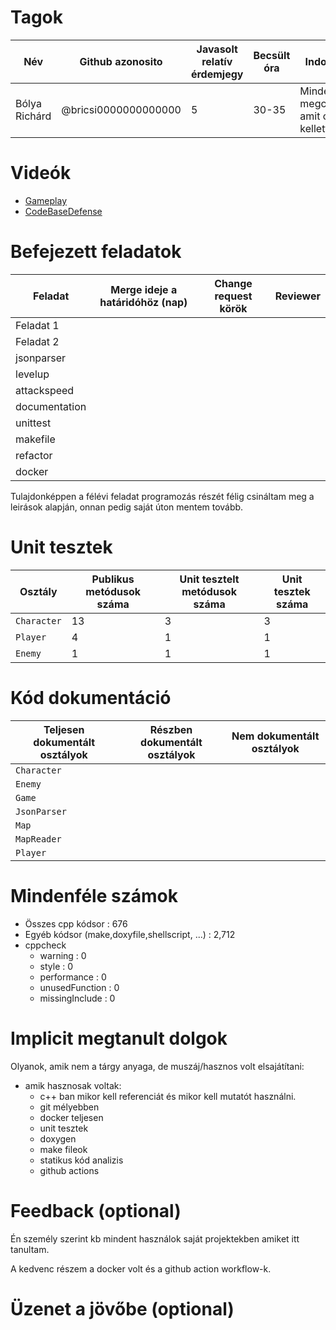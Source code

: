 # Tagok

| Név           | Github azonosito     | Javasolt relatív érdemjegy | Becsült óra | Indoklás                             |
| ------------- | -------------------- | -------------------------- | ----------- | ------------------------------------ |
| Bólya Richárd | @bricsi0000000000000 | 5                          | 30-35       | Mindent megcsinált amit csak kellett |

# Videók

 - [Gameplay](/videos/gameplay.mkv)
 - [CodeBaseDefense](/videos/codebasedefense.mp4)

# Befejezett feladatok

| Feladat       | Merge ideje a határidóhöz (nap) | Change request körök | Reviewer |
| ------------- | ------------------------------- | -------------------- | -------- |
| Feladat 1     |                                 |                      |          |
| Feladat 2     |                                 |                      |          |
| jsonparser    |                                 |                      |          |
| levelup       |                                 |                      |          |
| attackspeed   |                                 |                      |          |
| documentation |                                 |                      |          |
| unittest      |                                 |                      |          |
| makefile      |                                 |                      |          |
| refactor      |                                 |                      |          |
| docker        |                                 |                      |          |

Tulajdonképpen a félévi feladat programozás részét félig csináltam meg a leirások alapján, onnan pedig saját úton mentem tovább.

# Unit tesztek

| Osztály     | Publikus metódusok száma | Unit tesztelt metódusok száma | Unit tesztek száma |
| ----------- | ------------------------ | ----------------------------- | ------------------ |
| `Character` | 13                       | 3                             | 3                  |
| `Player`    | 4                        | 1                             | 1                  |
| `Enemy`     | 1                        | 1                             | 1                  |

# Kód dokumentáció

| Teljesen dokumentált osztályok | Részben dokumentált osztályok | Nem dokumentált osztályok |
| ------------------------------ | ----------------------------- | ------------------------- |
| `Character`                    |                               |                           |
| `Enemy`                        |                               |                           |
| `Game`                         |                               |                           |
| `JsonParser`                   |                               |                           |
| `Map`                          |                               |                           |
| `MapReader`                    |                               |                           |
| `Player`                       |                               |                           |

# Mindenféle számok

 - Összes cpp kódsor : 676
 - Egyéb kódsor (make,doxyfile,shellscript, ...) : 2,712
 - cppcheck
   - warning : 0
   - style : 0
   - performance : 0
   - unusedFunction : 0
   - missingInclude : 0
 
# Implicit megtanult dolgok
Olyanok, amik nem a tárgy anyaga, de muszáj/hasznos volt elsajátítani:
 - amik hasznosak voltak:
   - c++ ban mikor kell referenciát és mikor kell mutatót használni.
   - git mélyebben
   - docker teljesen
   - unit tesztek
   - doxygen
   - make fileok
   - statikus kód analizis
   - github actions

# Feedback (optional)

Én személy szerint kb mindent használok saját projektekben amiket itt tanultam.

A kedvenc részem a docker volt és a github action workflow-k.

# Üzenet a jövőbe (optional)
